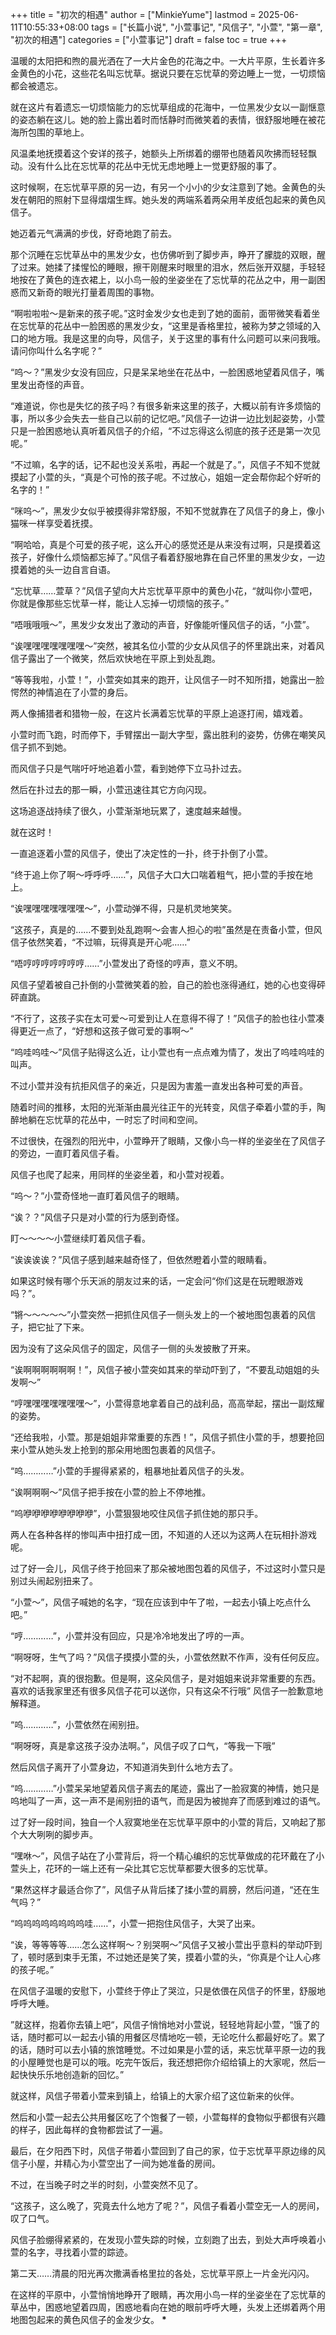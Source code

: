 +++
title = "初次的相遇"
author = ["MinkieYume"]
lastmod = 2025-06-11T10:55:33+08:00
tags = ["长篇小说", "小萱事记", "风信子", "小萱", "第一章", "初次的相遇"]
categories = ["小萱事记"]
draft = false
toc = true
+++

温暖的太阳把和煦的晨光洒在了一大片金色的花海之中。一大片平原，生长着许多金黄色的小花，这些花名叫忘忧草。据说只要在忘忧草的旁边睡上一觉，一切烦恼都会被遗忘。

就在这片有着遗忘一切烦恼能力的忘忧草组成的花海中，一位黑发少女以一副惬意的姿态躺在这儿。她的脸上露出着时而恬静时而微笑着的表情，很舒服地睡在被花海所包围的草地上。

风温柔地抚摸着这个安详的孩子，她额头上所绑着的绷带也随着风吹拂而轻轻飘动。没有什么比在忘忧草的花丛中无忧无虑地睡上一觉更舒服的事了。

这时候啊，在忘忧草平原的另一边，有另一个小小的少女注意到了她。金黄色的头发在朝阳的照射下显得熠熠生辉。她头发的两端系着两朵用羊皮纸包起来的黄色风信子。

她迈着元气满满的步伐，好奇地跑了前去。

那个沉睡在忘忧草丛中的黑发少女，也仿佛听到了脚步声，睁开了朦胧的双眼，醒了过来。她揉了揉惺忪的睡眼，擦干刚醒来时眼里的泪水，然后张开双腿，手轻轻地按在了黄色的连衣裙上，以小鸟一般的坐姿坐在了忘忧草的花丛之中，用一副困惑而又新奇的眼光打量着周围的事物。

“啊啦啦啦～是新来的孩子呢。”这时金发少女也走到了她的面前，面带微笑看着坐在忘忧草的花丛中一脸困惑的黑发少女，“这里是香格里拉，被称为梦之领域的入口的地方哦。我是这里的向导，风信子，关于这里的事有什么问题可以来问我哦。请问你叫什么名字呢？”

“呜～？”黑发少女没有回应，只是呆呆地坐在花丛中，一脸困惑地望着风信子，嘴里发出奇怪的声音。

“难道说，你也是失忆的孩子吗？有很多新来这里的孩子，大概以前有许多烦恼的事，所以多少会失去一些自己以前的记忆吧。”风信子一边讲一边比划起姿势，小萱只是一脸困惑地认真听着风信子的介绍，“不过忘得这么彻底的孩子还是第一次见呢。”

“不过嘛，名字的话，记不起也没关系啦，再起一个就是了。”，风信子不知不觉就摸起了小萱的头，“真是个可怜的孩子呢。不过放心，姐姐一定会帮你起个好听的名字的！”

“咪呜～”，黑发少女似乎被摸得非常舒服，不知不觉就靠在了风信子的身上，像小猫咪一样享受着抚摸。

“啊哈哈，真是个可爱的孩子呢，这么开心的感觉还是从来没有过啊，只是摸着这孩子，好像什么烦恼都忘掉了。”风信子看着舒服地靠在自己怀里的黑发少女，一边摸着她的头一边自言自语。

“忘忧草……萱草？”风信子望向大片忘忧草平原中的黄色小花，“就叫你小萱吧，你就是像那些忘忧草一样，能让人忘掉一切烦恼的孩子。”

“唔哦哦哦～”，黑发少女发出了激动的声音，好像能听懂风信子的话，“小萱”。

“诶嘿嘿嘿嘿嘿嘿嘿～”突然，被其名位小萱的少女从风信子的怀里跳出来，对着风信子露出了一个微笑，然后欢快地在平原上到处乱跑。

“等等我啦，小萱！”，小萱突如其来的跑开，让风信子一时不知所措，她露出一脸愕然的神情追在了小萱的身后。

两人像捕猎者和猎物一般，在这片长满着忘忧草的平原上追逐打闹，嬉戏着。

小萱时而飞跑，时而停下，手臂摆出一副大字型，露出胜利的姿势，仿佛在嘲笑风信子抓不到她。

而风信子只是气喘吁吁地追着小萱，看到她停下立马扑过去。

然后在扑过去的那一瞬，小萱迅速往其它方向闪现。

这场追逐战持续了很久，小萱渐渐地玩累了，速度越来越慢。

就在这时！

一直追逐着小萱的风信子，使出了决定性的一扑，终于扑倒了小萱。

“终于追上你了啊～呼呼呼……”，风信子大口大口喘着粗气，把小萱的手按在地上。

“诶嘿嘿嘿嘿嘿嘿嘿～”，小萱动弹不得，只是机灵地笑笑。

“这孩子，真是的……不要到处乱跑啊～会害人担心的啦”虽然是在责备小萱，但风信子依然笑着，“不过嘛，玩得真是开心呢……”

“唔哼哼哼哼哼哼哼……”小萱发出了奇怪的哼声，意义不明。

风信子望着被自己扑倒的小萱微笑着的脸，自己的脸也涨得通红，她的心也变得砰砰直跳。

“不行了，这孩子实在太可爱～可爱到让人在意得不得了！”风信子的脸也往小萱凑得更近一点了，“好想和这孩子做可爱的事啊～”

“呜哇呜哇～”风信子贴得这么近，让小萱也有一点点难为情了，发出了呜哇呜哇的叫声。

不过小萱并没有抗拒风信子的亲近，只是因为害羞一直发出各种可爱的声音。

随着时间的推移，太阳的光渐渐由晨光往正午的光转变，风信子牵着小萱的手，陶醉地躺在忘忧草的花丛中，一时忘了时间和空间。

不过很快，在强烈的阳光中，小萱睁开了眼睛，又像小鸟一样的坐姿坐在了风信子的旁边，一直盯着风信子看。

风信子也爬了起来，用同样的坐姿坐着，和小萱对视着。

“呜～？”小萱奇怪地一直盯着风信子的眼睛。

“诶？？”风信子只是对小萱的行为感到奇怪。

盯～～～～小萱继续盯着风信子看。

“诶诶诶诶？”风信子感到越来越奇怪了，但依然瞪着小萱的眼睛看。

如果这时候有哪个乐天派的朋友过来的话，一定会问“你们这是在玩瞪眼游戏吗？”。

“锵～～～～～”小萱突然一把抓住风信子一侧头发上的一个被地图包裹着的风信子，把它扯了下来。

因为没有了这朵风信子的固定，风信子一侧的头发披散了开来。

“诶啊啊啊啊啊啊！”，风信子被小萱突如其来的举动吓到了，“不要乱动姐姐的头发啊～”

“哼嘿嘿嘿嘿嘿嘿嘿～”，小萱得意地拿着自己的战利品，高高举起，摆出一副炫耀的姿势。

“还给我啦，小萱。那是姐姐非常重要的东西！”，风信子抓住小萱的手，想要抢回来小萱从她头发上抢到的那朵用地图包裹着的风信子。

“呜…………”小萱的手握得紧紧的，粗暴地扯着风信子的头发。

“诶啊啊啊～”风信子把手按在小萱的脸上不停地推。

“呜咿咿咿咿咿咿咿咿”，小萱狠狠地咬住风信子抓住她的那只手。

两人在各种各样的惨叫声中扭打成一团，不知道的人还以为这两人在玩相扑游戏呢。

过了好一会儿，风信子终于抢回来了那朵被地图包着的风信子，不过这时小萱只是别过头闹起别扭来了。

“小萱～”，风信子喊她的名字，“现在应该到中午了啦，一起去小镇上吃点什么吧。”

“哼…………”，小萱并没有回应，只是冷冷地发出了哼的一声。

“啊呀呀，生气了吗？”风信子摸摸小萱的头，小萱依然默不作声，没有任何反应。

“对不起啊，真的很抱歉。但是啊，这朵风信子，是对姐姐来说非常重要的东西。喜欢的话我家里还有很多风信子花可以送你，只有这朵不行哦” 风信子一脸歉意地解释道。

“呜…………”，小萱依然在闹别扭。

“啊呀呀，真是拿这孩子没办法啊。”，风信子叹了口气，“等我一下哦”

然后风信子离开了小萱身边，不知道消失到什么地方去了。

“呜…………”小萱呆呆地望着风信子离去的尾迹，露出了一脸寂寞的神情，她只是呜地叫了一声，这一声不是闹别扭的语气，而是因为被抛弃了而感到难过的语气。

过了好一段时间，独自一个人寂寞地坐在忘忧草平原中的小萱的背后，又响起了那个大大咧咧的脚步声。

“嘿咻～”，风信子站在了小萱背后，将一个精心编织的忘忧草做成的花环戴在了小萱头上，花环的一端上还有一朵比其它忘忧草都要大很多的忘忧草。

“果然这样才最适合你了”，风信子从背后揉了揉小萱的肩膀，然后问道，“还在生气吗？”

“呜呜呜呜呜呜呜呜哇……”，小萱一把抱住风信子，大哭了出来。

“诶，等等等等……怎么这样啊～？别哭啊～”风信子又被小萱出乎意料的举动吓到了，顿时感到束手无策，不过她还是笑了笑，摸着小萱的头，“你真是个让人心疼的孩子呢。”

在风信子温暖的安慰下，小萱终于停止了哭泣，只是依偎在风信子的怀里，舒服地呼呼大睡。

”就这样，抱着你去镇上吧“，风信子悄悄地对小萱说，轻轻地背起小萱，“饿了的话，随时都可以一起去小镇的用餐区尽情地吃一顿，无论吃什么都最好吃了。累了的话，随时可以去小镇的旅馆睡觉。不过如果是小萱的话，来忘忧草平原一边的我的小屋睡觉也是可以的哦。吃完午饭后，我还想把你介绍给镇上的大家呢，然后一起快快乐乐地创造新的回忆。”

就这样，风信子带着小萱来到镇上，给镇上的大家介绍了这位新来的伙伴。

然后和小萱一起去公共用餐区吃了个饱餐了一顿，小萱每样的食物似乎都很有兴趣的样子，因此每样的食物都尝试了一遍。

最后，在夕阳西下时，风信子带着小萱回到了自己的家，位于忘忧草平原边缘的风信子小屋，并精心为小萱空出了一间为她准备的房间。

不过，在当晚子时之半的时刻，小萱突然不见了。

“这孩子，这么晚了，究竟去什么地方了呢？”，风信子看着小萱空无一人的房间，叹了口气。

风信子脸绷得紧紧的，在发现小萱失踪的时候，立刻跑了出去，到处大声呼唤着小萱的名字，寻找着小萱的踪迹。

第二天……清晨的阳光再次撒满香格里拉的各处，忘忧草平原上一片金光闪闪。

在这样的平原中，小萱悄悄地睁开了眼睛，再次用小鸟一样的坐姿坐在了忘忧草的草丛中，困惑地望着四周，困惑地看向在她的眼前呼呼大睡，头发上还绑着两个用地图包起来的黄色风信子的金发少女。
**\***
